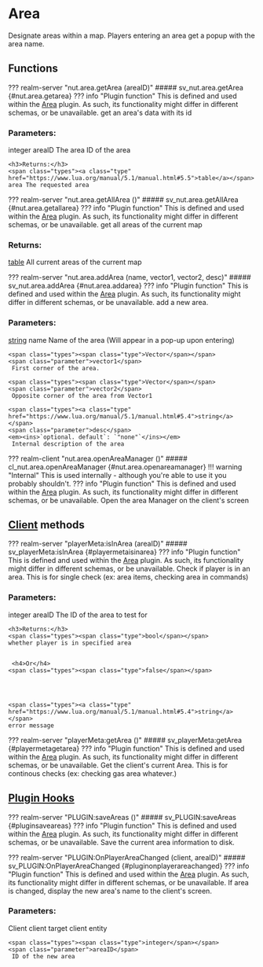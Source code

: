# Area
Designate areas within a map.
 Players entering an area get a popup with the area name.
## Functions

??? realm-server "<a id=nut.area.getArea></a>nut.area.getArea (areaID)"
    ##### sv_nut.area.getArea {#nut.area.getarea}
    ??? info "Plugin function"
        This is defined and used within the [Area](../../plugins/Area) plugin. As such, its functionality might differ in different schemas, or be unavailable.
    get an area's data with its id
    <h3>Parameters:</h3>
    <span class="types"><span class="type">integer</span></span>
    <span class="parameter">areaID</span>
     The area ID of the area


    <h3>Returns:</h3>
    <span class="types"><a class="type" href="https://www.lua.org/manual/5.1/manual.html#5.5">table</a></span>
    area The requested area



??? realm-server "<a id=nut.area.getAllArea></a>nut.area.getAllArea ()"
    ##### sv_nut.area.getAllArea {#nut.area.getallarea}
    ??? info "Plugin function"
        This is defined and used within the [Area](../../plugins/Area) plugin. As such, its functionality might differ in different schemas, or be unavailable.
    get all areas of the current map
    <h3>Returns:</h3>
    <span class="types"><a class="type" href="https://www.lua.org/manual/5.1/manual.html#5.5">table</a></span>
    All current areas of the current map



??? realm-server "<a id=nut.area.addArea></a>nut.area.addArea (name, vector1, vector2, desc)"
    ##### sv_nut.area.addArea {#nut.area.addarea}
    ??? info "Plugin function"
        This is defined and used within the [Area](../../plugins/Area) plugin. As such, its functionality might differ in different schemas, or be unavailable.
    add a new area.
    <h3>Parameters:</h3>
    <span class="types"><a class="type" href="https://www.lua.org/manual/5.1/manual.html#5.4">string</a></span>
    <span class="parameter">name</span>
     Name of the area (Will appear in a pop-up upon entering)

    <span class="types"><span class="type">Vector</span></span>
    <span class="parameter">vector1</span>
     First corner of the area.

    <span class="types"><span class="type">Vector</span></span>
    <span class="parameter">vector2</span>
     Opposite corner of the area from Vector1

    <span class="types"><a class="type" href="https://www.lua.org/manual/5.1/manual.html#5.4">string</a></span>
    <span class="parameter">desc</span>
    <em><ins>`optional. default`: `"none"`</ins></em>
     Internal description of the area



??? realm-client "<a id=nut.area.openAreaManager></a>nut.area.openAreaManager ()"
    ##### cl_nut.area.openAreaManager {#nut.area.openareamanager}
    !!! warning "Internal"
        This is used internally - although you're able to use it you probably shouldn't.
    ??? info "Plugin function"
        This is defined and used within the [Area](../../plugins/Area) plugin. As such, its functionality might differ in different schemas, or be unavailable.
    Open the area Manager on the client's screen

## [Client](/developer/classes/Client/) methods

??? realm-server "<a id=playerMeta:isInArea></a>playerMeta:isInArea (areaID)"
    ##### sv_playerMeta:isInArea {#playermetaisinarea}
    ??? info "Plugin function"
        This is defined and used within the [Area](../../plugins/Area) plugin. As such, its functionality might differ in different schemas, or be unavailable.
    Check if player is in an area.  This is for single check (ex: area items, checking area in commands)
    <h3>Parameters:</h3>
    <span class="types"><span class="type">integer</span></span>
    <span class="parameter">areaID</span>
     The ID of the area to test for


    <h3>Returns:</h3>
    <span class="types"><span class="type">bool</span></span>
    whether player is in specified area


     <h4>Or</h4>
    <span class="types"><span class="type">false</span></span>




    <span class="types"><a class="type" href="https://www.lua.org/manual/5.1/manual.html#5.4">string</a></span>
    error message



??? realm-server "<a id=playerMeta:getArea></a>playerMeta:getArea ()"
    ##### sv_playerMeta:getArea {#playermetagetarea}
    ??? info "Plugin function"
        This is defined and used within the [Area](../../plugins/Area) plugin. As such, its functionality might differ in different schemas, or be unavailable.
    Get the client's current Area.  This is for continous checks (ex: checking gas area whatever.)

## [Plugin Hooks](/developer/hooks/GM/)

??? realm-server "<a id=PLUGIN:saveAreas></a>PLUGIN:saveAreas ()"
    ##### sv_PLUGIN:saveAreas {#pluginsaveareas}
    ??? info "Plugin function"
        This is defined and used within the [Area](../../plugins/Area) plugin. As such, its functionality might differ in different schemas, or be unavailable.
    Save the current area information to disk.

??? realm-server "<a id=PLUGIN:OnPlayerAreaChanged></a>PLUGIN:OnPlayerAreaChanged (client, areaID)"
    ##### sv_PLUGIN:OnPlayerAreaChanged {#pluginonplayerareachanged}
    ??? info "Plugin function"
        This is defined and used within the [Area](../../plugins/Area) plugin. As such, its functionality might differ in different schemas, or be unavailable.
    If area is changed, display the new area's name to the client's screen.
    <h3>Parameters:</h3>
    <span class="types"><span class="type">Client</span></span>
    <span class="parameter">client</span>
     target client entity

    <span class="types"><span class="type">integer</span></span>
    <span class="parameter">areaID</span>
     ID of the new area



